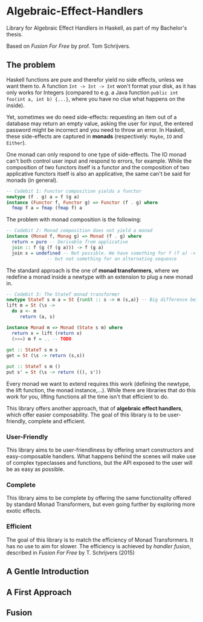 # Algebraic-Effect-Handlers
Library for Algebraic Effect Handlers in Haskell, as part of my Bachelor's thesis.

Based on *Fusion For Free* by prof. Tom Schrijvers.

## The problem
Haskell functions are pure and therefor yield no side effects, unless we want them to. 
A function `Int -> Int -> Int` won't format your disk, as it has only works for Integers 
(compared to e.g. a Java function `public int foo(int a, int b) {...}`, where you have no clue what happens on the inside).

Yet, sometimes we do need side-effects:
requesting an item out of a database may return an empty value, asking the user for input, the entered password might be incorrect and you need to throw an error.
In Haskell, these side-effects are captured in **monads** (respectively: `Maybe`, `IO` and `Either`).

One monad can only respond to one type of side-effects. 
The IO monad can't both control user input and respond to errors, for example.
While the composition of two functors itself is a functor and the composition of two applicative functors itself is also an applicative,
the same can't be said for monads (in general).

```haskell
-- Codebit 1: Functor composition yields a functor
newtype (f . g) a = f (g a)
instance (Functor f, Functor g) => Functor (f . g) where
  fmap f a = fmap (fmap f) a
```
The problem with monad composition is the following:

```haskell
-- Codebit 2: Monad composition does not yield a monad
instance (Monad f, Monag g) => Monad (f . g) where
  return = pure -- Derivable from applicative
  join :: f (g (f (g a))) -> f (g a)
  join x = undefined -- Not possible. We have something for f (f a) -> f a and g (g a) -> g a 
               -- but not something for an alternating sequence
```

The standard approach is the one of **monad transformers**, 
where we redefine a monad inside a newtype with an extension to plug a new monad in. 

```haskell
-- Codebit 3: The StateT monad transformer
newtype StateT s m a = St {runSt :: s -> m (s,a)} -- Big difference being the m in the runSt function
lift m = St (\s -> 
  do a <- m
     return (a, s)

instance Monad m => Monad (State s m) where
  return x = lift (return x)
  (>>=) m f = .. -- TODO
 
get :: StateT s m s
get = St (\s -> return (s,s))

put :: StateT s m ()
put s' = St (\s -> return ((), s'))
```

Every monad we want to extend requires this work (defining the newtype, the lift function, the monad instance,...).
While there are libraries that do this work for you, lifting functions all the time isn't that efficient to do.

This library offers another approach, that of **algebraic effect handlers**, which offer easier composability.
The goal of this library is to be user-friendly, complete and efficient.
### User-Friendly
This library aims to be user-friendliness by offering smart constructors and easy-composable handlers.
What happens behind the scenes will make use of complex typeclasses and functions, 
but the API exposed to the user will be as easy as possible.
### Complete
This library aims to be complete by offering the same functionality offered by standard Monad Transformers, 
but even going further by exploring more exotic effects.

### Efficient
The goal of this library is to match the efficiency of Monad Transformers. 
It has no use to aim for slower. 
The efficiency is achieved by *handler fusion*, described in *Fusion For Free* by T. Schrijvers (2015)

## A Gentle Introduction

## A First Approach

## Fusion